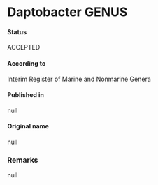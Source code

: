 Daptobacter GENUS
=======

#### Status
ACCEPTED

#### According to
Interim Register of Marine and Nonmarine Genera

#### Published in
null

#### Original name
null

### Remarks
null